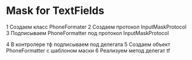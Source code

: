 #  Mask for TextFields

1 Cоздаем класс PhoneFormater
2 Создаем протокол InputMaskProtocol
3 Подписываем PhoneFormatter под протокол InputMaskProtocol

4 В контролере тф подписываем под делегата
5 Создаем объект PhoneFormatter с шаблоном маски
6 Реализуем метод делегат tf


